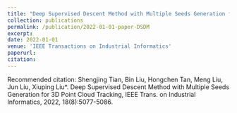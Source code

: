 ```yaml
---
title: "Deep Supervised Descent Method with Multiple Seeds Generation for 3D Point Cloud Tracking"
collection: publications
permalink: /publication/2022-01-01-paper-DSDM
excerpt: 
date: 2022-01-01
venue: 'IEEE Transactions on Industrial Informatics'
paperurl: 
citation: 
---
```



Recommended citation: Shengjing Tian, Bin Liu, Hongchen Tan, Meng Liu, Jun Liu, Xiuping Liu*. Deep Supervised Descent Method with Multiple Seeds Generation for 3D Point Cloud Tracking, IEEE Trans. on Industrial Informatics, 2022, 18(8):5077-5086.